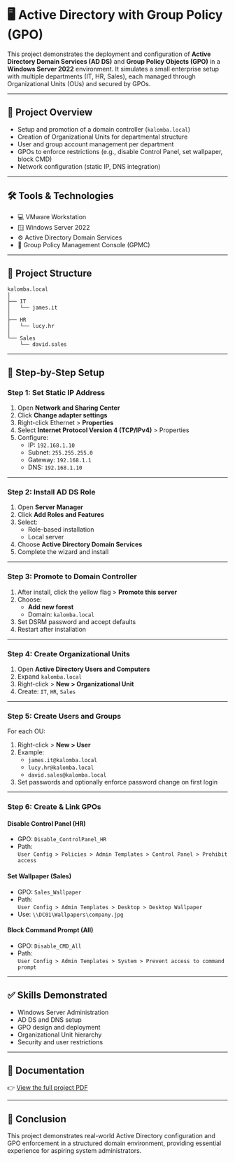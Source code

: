 
# 🖥️ Active Directory with Group Policy (GPO)

This project demonstrates the deployment and configuration of **Active Directory Domain Services (AD DS)** and **Group Policy Objects (GPO)** in a **Windows Server 2022** environment. It simulates a small enterprise setup with multiple departments (IT, HR, Sales), each managed through Organizational Units (OUs) and secured by GPOs.

---

## 📌 Project Overview

- Setup and promotion of a domain controller (`kalomba.local`)
- Creation of Organizational Units for departmental structure
- User and group account management per department
- GPOs to enforce restrictions (e.g., disable Control Panel, set wallpaper, block CMD)
- Network configuration (static IP, DNS integration)

---

## 🛠️ Tools & Technologies

- 💻 VMware Workstation
- 🪟 Windows Server 2022
- ⚙️ Active Directory Domain Services
- 📂 Group Policy Management Console (GPMC)

---

## 🧱 Project Structure

```
kalomba.local
│
├── IT
│   └── james.it
│
├── HR
│   └── lucy.hr
│
└── Sales
    └── david.sales
```

---

## 🔧 Step-by-Step Setup

### Step 1: Set Static IP Address
1. Open **Network and Sharing Center**
2. Click **Change adapter settings**
3. Right-click Ethernet > **Properties**
4. Select **Internet Protocol Version 4 (TCP/IPv4)** > Properties
5. Configure:
   - IP: `192.168.1.10`
   - Subnet: `255.255.255.0`
   - Gateway: `192.168.1.1`
   - DNS: `192.168.1.10`

---

### Step 2: Install AD DS Role
1. Open **Server Manager**
2. Click **Add Roles and Features**
3. Select:
   - Role-based installation
   - Local server
4. Choose **Active Directory Domain Services**
5. Complete the wizard and install

---

### Step 3: Promote to Domain Controller
1. After install, click the yellow flag > **Promote this server**
2. Choose:
   - **Add new forest**
   - Domain: `kalomba.local`
3. Set DSRM password and accept defaults
4. Restart after installation

---

### Step 4: Create Organizational Units
1. Open **Active Directory Users and Computers**
2. Expand `kalomba.local`
3. Right-click > **New > Organizational Unit**
4. Create: `IT`, `HR`, `Sales`

---

### Step 5: Create Users and Groups
For each OU:
1. Right-click > **New > User**
2. Example:
   - `james.it@kalomba.local`
   - `lucy.hr@kalomba.local`
   - `david.sales@kalomba.local`
3. Set passwords and optionally enforce password change on first login

---

### Step 6: Create & Link GPOs

#### Disable Control Panel (HR)
- GPO: `Disable_ControlPanel_HR`
- Path:  
  `User Config > Policies > Admin Templates > Control Panel > Prohibit access`

#### Set Wallpaper (Sales)
- GPO: `Sales_Wallpaper`
- Path:  
  `User Config > Admin Templates > Desktop > Desktop Wallpaper`
- Use: `\\DC01\Wallpapers\company.jpg`

#### Block Command Prompt (All)
- GPO: `Disable_CMD_All`
- Path:  
  `User Config > Admin Templates > System > Prevent access to command prompt`

---

## ✅ Skills Demonstrated

- Windows Server Administration
- AD DS and DNS setup
- GPO design and deployment
- Organizational Unit hierarchy
- Security and user restrictions

---

## 📄 Documentation

👉 [View the full project PDF](final)

---

## 🏁 Conclusion

This project demonstrates real-world Active Directory configuration and GPO enforcement in a structured domain environment, providing essential experience for aspiring system administrators.
